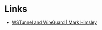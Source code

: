 # Links

* [WSTunnel and WireGuard | Mark Himsley](https://notes.mark.himsley.org/VPN/wstunnel_wireguard.html)

